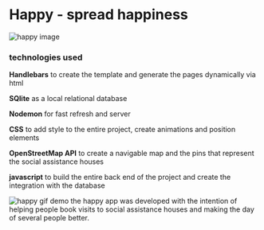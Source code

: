 # Happy - spread happiness
![happy image](https://github.com/DarlonHenrique/happy-project-nlw-3/blob/main/.github/Happy.png)


### technologies used


**Handlebars** to create the template and generate the pages dynamically via html

**SQlite** as a local relational database

**Nodemon** for fast refresh and server

**CSS** to add style to the entire project, create animations and position elements

**OpenStreetMap API** to create a navigable map and the pins that represent the social assistance houses

**javascript** to build the entire back end of the project and create the integration with the database

![happy gif demo](https://github.com/DarlonHenrique/happy/blob/main/.github/happy-demo.gif)
the happy app was developed with the intention of helping people book visits to social assistance houses and making the day of several people better.
